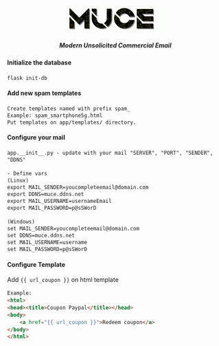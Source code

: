 <p align="center">
  <img src="app/static/images/muce-banner.gif" >
</a></p>
<h5 align="center">Modern Unsolicited Commercial Email</h5>

#### Initialize the database
```shell script
flask init-db
```

#### Add new spam templates
```
Create templates named with prefix spam_
Example: spam_smartphone5g.html
Put templates on app/templates/ directory.
```

#### Configure your mail
```
app.__init__.py - update with your mail "SERVER", "PORT", "SENDER", "DDNS"

- Define vars
(Linux)
export MAIL_SENDER=youcompleteemail@domain.com
export DDNS=muce.ddns.net
export MAIL_USERNAME=usernameEmail
export MAIL_PASSWORD=p@sSWorD

(Windows) 
set MAIL_SENDER=youcompleteemail@domain.com
set DDNS=muce.ddns.net
set MAIL_USERNAME=username
set MAIL_PASSWORD=p@sSWorD
```


#### Configure Template
Add `{{ url_coupon }}` on html template
```html
Example:
<html>
<head><title>Coupon Paypal</title></head>
<body>
    <a href="{{ url_coupon }}">Redeem coupon</a>
</body>
</html>

```
